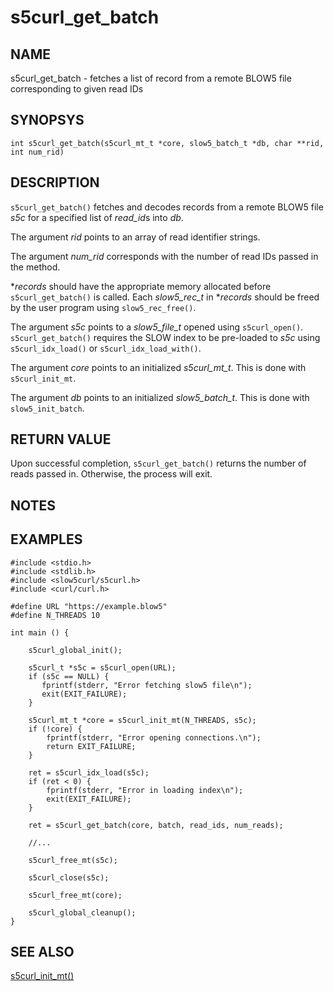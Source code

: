 # s5curl_get_batch

## NAME
s5curl_get_batch - fetches a list of record from a remote BLOW5 file corresponding to given read IDs

## SYNOPSYS
`int s5curl_get_batch(s5curl_mt_t *core, slow5_batch_t *db, char **rid, int num_rid)`

## DESCRIPTION
`s5curl_get_batch()` fetches and decodes records from a remote BLOW5 file *s5c* for a specified list of *read_id*s into *db*.

The argument *rid* points to an array of read identifier strings.

The argument *num_rid* corresponds with the number of read IDs passed in the method.

**records* should have the appropriate memory allocated before `s5curl_get_batch()` is called. Each *slow5_rec_t* in **records* should be freed by the user program using `slow5_rec_free()`.

The argument *s5c* points to a *slow5_file_t* opened using `s5curl_open()`. `s5curl_get_batch()` requires the SLOW index to be pre-loaded to *s5c* using `s5curl_idx_load()` or `s5curl_idx_load_with()`.

The argument *core* points to an initialized *s5curl_mt_t*. This is done with `s5curl_init_mt`.

The argument *db* points to an initialized *slow5_batch_t*. This is done with `slow5_init_batch`.

## RETURN VALUE
Upon successful completion, `s5curl_get_batch()` returns the number of reads passed in. Otherwise, the process will exit.

## NOTES

## EXAMPLES
```
#include <stdio.h>
#include <stdlib.h>
#include <slow5curl/s5curl.h>
#include <curl/curl.h>

#define URL "https://example.blow5"
#define N_THREADS 10

int main () {

    s5curl_global_init();

    s5curl_t *s5c = s5curl_open(URL);
    if (s5c == NULL) {
       fprintf(stderr, "Error fetching slow5 file\n");
       exit(EXIT_FAILURE);
    }
    
    s5curl_mt_t *core = s5curl_init_mt(N_THREADS, s5c);
    if (!core) {
        fprintf(stderr, "Error opening connections.\n");
        return EXIT_FAILURE;
    }

    ret = s5curl_idx_load(s5c);
    if (ret < 0) {
        fprintf(stderr, "Error in loading index\n");
        exit(EXIT_FAILURE);
    }

    ret = s5curl_get_batch(core, batch, read_ids, num_reads);

    //...

    s5curl_free_mt(s5c);

    s5curl_close(s5c);

    s5curl_free_mt(core);

    s5curl_global_cleanup();
}
```

## SEE ALSO
[s5curl_init_mt()](s5curl_init_mt.md)